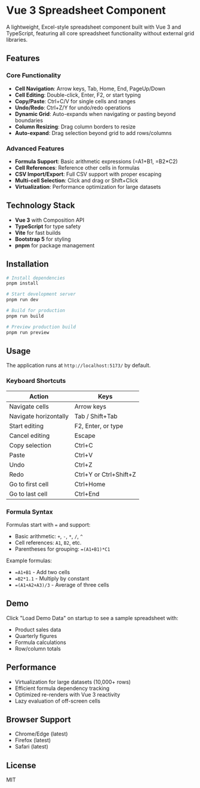 # Vue 3 Spreadsheet Component

A lightweight, Excel-style spreadsheet component built with Vue 3 and TypeScript, featuring all core spreadsheet functionality without external grid libraries.

## Features

### Core Functionality
- **Cell Navigation**: Arrow keys, Tab, Home, End, PageUp/Down
- **Cell Editing**: Double-click, Enter, F2, or start typing
- **Copy/Paste**: Ctrl+C/V for single cells and ranges
- **Undo/Redo**: Ctrl+Z/Y for undo/redo operations
- **Dynamic Grid**: Auto-expands when navigating or pasting beyond boundaries
- **Column Resizing**: Drag column borders to resize
- **Auto-expand**: Drag selection beyond grid to add rows/columns

### Advanced Features
- **Formula Support**: Basic arithmetic expressions (=A1+B1, =B2*C2)
- **Cell References**: Reference other cells in formulas
- **CSV Import/Export**: Full CSV support with proper escaping
- **Multi-cell Selection**: Click and drag or Shift+Click
- **Virtualization**: Performance optimization for large datasets

## Technology Stack

- **Vue 3** with Composition API
- **TypeScript** for type safety
- **Vite** for fast builds
- **Bootstrap 5** for styling
- **pnpm** for package management

## Installation

```bash
# Install dependencies
pnpm install

# Start development server
pnpm run dev

# Build for production
pnpm run build

# Preview production build
pnpm run preview
```

## Usage

The application runs at `http://localhost:5173/` by default.

### Keyboard Shortcuts

| Action | Keys |
|--------|------|
| Navigate cells | Arrow keys |
| Navigate horizontally | Tab / Shift+Tab |
| Start editing | F2, Enter, or type |
| Cancel editing | Escape |
| Copy selection | Ctrl+C |
| Paste | Ctrl+V |
| Undo | Ctrl+Z |
| Redo | Ctrl+Y or Ctrl+Shift+Z |
| Go to first cell | Ctrl+Home |
| Go to last cell | Ctrl+End |

### Formula Syntax

Formulas start with `=` and support:
- Basic arithmetic: `+`, `-`, `*`, `/`, `^`
- Cell references: `A1`, `B2`, etc.
- Parentheses for grouping: `=(A1+B1)*C1`

Example formulas:
- `=A1+B1` - Add two cells
- `=B2*1.1` - Multiply by constant
- `=(A1+A2+A3)/3` - Average of three cells

## Demo

Click "Load Demo Data" on startup to see a sample spreadsheet with:
- Product sales data
- Quarterly figures
- Formula calculations
- Row/column totals

## Performance

- Virtualization for large datasets (10,000+ rows)
- Efficient formula dependency tracking
- Optimized re-renders with Vue 3 reactivity
- Lazy evaluation of off-screen cells

## Browser Support

- Chrome/Edge (latest)
- Firefox (latest)
- Safari (latest)

## License

MIT
